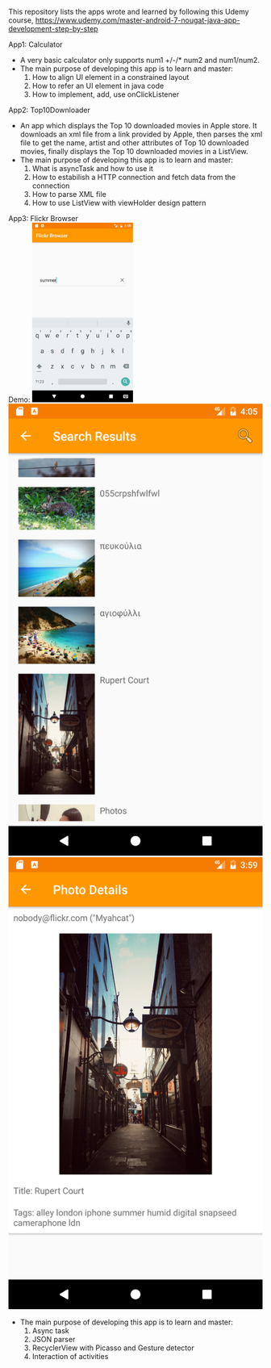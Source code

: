 This repository lists the apps wrote and learned by following this Udemy course, https://www.udemy.com/master-android-7-nougat-java-app-development-step-by-step

App1: Calculator  
- A very basic calculator only supports num1 +/-/* num2 and num1/num2. 
- The main purpose of developing this app is to learn and master:
  1. How to align UI element in a constrained layout 
  2. How to refer an UI element in java code
  3. How to implement, add, use onClickListener  
  
App2: Top10Downloader  
- An app which displays the Top 10 downloaded movies in Apple store. It downloads an xml file from a link provided by Apple, then parses the xml file to get the name, artist and other attributes of Top 10 downloaded movies, finally displays the Top 10 downloaded movies in a ListView. 
- The main purpose of developing this app is to learn and master:  
  1. What is asyncTask and how to use it  
  2. How to estabilish a HTTP connection and fetch data from the connection
  3. How to parse XML file
  4. How to use ListView with viewHolder design pattern  
  
App3: Flickr Browser  
Demo:
<img src="https://github.com/xzhang1234/Android/blob/master/Demo/Screenshot_1499552518.png" width="200"/>
![alt text](https://github.com/xzhang1234/Android/blob/master/Demo/Screenshot_1499552930.png "Logo Title Text 1")
![alt text](https://github.com/xzhang1234/Android/blob/master/Demo/Screenshot_1499552537.png "Logo Title Text 1")


- The main purpose of developing this app is to learn and master:  
  1. Async task
  2. JSON parser
  3. RecyclerView with Picasso and Gesture detector
  4. Interaction of activities
  
  
 
  
